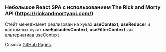 ### Небольшое React SPA с использованием The Rick and Morty API (https://rickandmortyapi.com/)

Стейт менеджмент реализован на хуках **useContext, useReducer** и кастомных хуках **useEpisodesContext, useFilterContext** как альтернатива useContext

Ссылка [GitHub Pages](https://klijin.github.io/rick-and-morty-api/).
